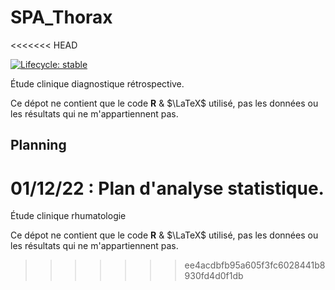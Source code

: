 # SPA_Thorax
<<<<<<< HEAD

<!-- badges: start -->
  [![Lifecycle: stable](https://img.shields.io/badge/lifecycle-stable-brightgreen.svg)](https://lifecycle.r-lib.org/articles/stages.html#stable)
<!-- badges: end -->

Étude clinique diagnostique rétrospective.

Ce dépot ne contient que le code **R** & $\LaTeX$ utilisé, pas les données ou les résultats qui ne m'appartiennent pas. 

## Planning

01/12/22 : Plan d'analyse statistique.
=======
Étude clinique rhumatologie

Ce dépot ne contient que le code **R** & $\LaTeX$ utilisé, pas les données ou les résultats qui ne m'appartiennent pas. 
>>>>>>> ee4acdbfb95a605f3fc6028441b8930fd4d0f1db

